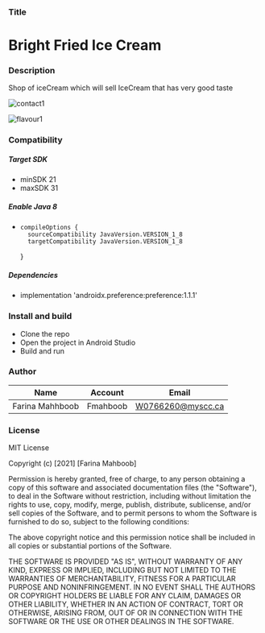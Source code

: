 ### Title
# **Bright Fried Ice Cream**

### Description

Shop of iceCream which will sell IceCream that has very good taste



![contact1](https://user-images.githubusercontent.com/91558787/145263611-0fc5340b-6a19-42da-ae40-c8c1d0acfb86.jpg)

![flavour1](https://user-images.githubusercontent.com/91558787/145263627-0d9618a7-3ea6-4631-948a-3cf13fecf178.jpg)



### Compatibility


##### Target SDK
* minSDK 21
* maxSDK 31

##### Enable Java 8
*     compileOptions {
        sourceCompatibility JavaVersion.VERSION_1_8
        targetCompatibility JavaVersion.VERSION_1_8
    }
##### Dependencies
*   implementation 'androidx.preference:preference:1.1.1'


### Install and build

* Clone the repo
* Open the project in Android Studio
* Build and run


### Author

| 		Name         |     Account |      Email         |
| ---------------- | ------------| ------------------ |
| Farina Mahhboob  | Fmahboob    | W0766260@myscc.ca


### License

MIT License

Copyright (c) [2021] [Farina Mahboob]

Permission is hereby granted, free of charge, to any person obtaining a copy
of this software and associated documentation files (the "Software"), to deal
in the Software without restriction, including without limitation the rights
to use, copy, modify, merge, publish, distribute, sublicense, and/or sell
copies of the Software, and to permit persons to whom the Software is
furnished to do so, subject to the following conditions:

The above copyright notice and this permission notice shall be included in all
copies or substantial portions of the Software.

THE SOFTWARE IS PROVIDED "AS IS", WITHOUT WARRANTY OF ANY KIND, EXPRESS OR
IMPLIED, INCLUDING BUT NOT LIMITED TO THE WARRANTIES OF MERCHANTABILITY,
FITNESS FOR A PARTICULAR PURPOSE AND NONINFRINGEMENT. IN NO EVENT SHALL THE
AUTHORS OR COPYRIGHT HOLDERS BE LIABLE FOR ANY CLAIM, DAMAGES OR OTHER
LIABILITY, WHETHER IN AN ACTION OF CONTRACT, TORT OR OTHERWISE, ARISING FROM,
OUT OF OR IN CONNECTION WITH THE SOFTWARE OR THE USE OR OTHER DEALINGS IN THE
SOFTWARE.

